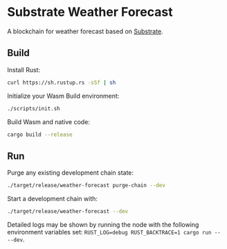 # Substrate Weather Forecast

A blockchain for weather forecast based on [Substrate](https://github.com/paritytech/substrate).

## Build

Install Rust:

```bash
curl https://sh.rustup.rs -sSf | sh
```

Initialize your Wasm Build environment:

```bash
./scripts/init.sh
```

Build Wasm and native code:

```bash
cargo build --release
```

## Run

Purge any existing development chain state:

```bash
./target/release/weather-forecast purge-chain --dev
```

Start a development chain with:

```bash
./target/release/weather-forecast --dev
```

Detailed logs may be shown by running the node with the following environment variables set: `RUST_LOG=debug RUST_BACKTRACE=1 cargo run -- --dev`.